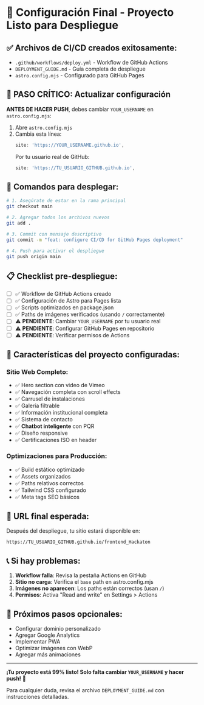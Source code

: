 # 🎯 Configuración Final - Proyecto Listo para Despliegue

## ✅ Archivos de CI/CD creados exitosamente:

- `.github/workflows/deploy.yml` - Workflow de GitHub Actions
- `DEPLOYMENT_GUIDE.md` - Guía completa de despliegue
- `astro.config.mjs` - Configurado para GitHub Pages

## 🔧 PASO CRÍTICO: Actualizar configuración

**ANTES DE HACER PUSH**, debes cambiar `YOUR_USERNAME` en `astro.config.mjs`:

1. Abre `astro.config.mjs`
2. Cambia esta línea:
   ```javascript
   site: 'https://YOUR_USERNAME.github.io',
   ```
   Por tu usuario real de GitHub:
   ```javascript
   site: 'https://TU_USUARIO_GITHUB.github.io',
   ```

## 🚀 Comandos para desplegar:

```bash
# 1. Asegúrate de estar en la rama principal
git checkout main

# 2. Agregar todos los archivos nuevos
git add .

# 3. Commit con mensaje descriptivo
git commit -m "feat: configure CI/CD for GitHub Pages deployment"

# 4. Push para activar el despliegue
git push origin main
```

## 📋 Checklist pre-despliegue:

- [ ] ✅ Workflow de GitHub Actions creado
- [ ] ✅ Configuración de Astro para Pages lista
- [ ] ✅ Scripts optimizados en package.json
- [ ] ✅ Paths de imágenes verificados (usando `/` correctamente)
- [ ] ⚠️  **PENDIENTE**: Cambiar `YOUR_USERNAME` por tu usuario real
- [ ] ⚠️  **PENDIENTE**: Configurar GitHub Pages en repositorio
- [ ] ⚠️  **PENDIENTE**: Verificar permisos de Actions

## 🌟 Características del proyecto configuradas:

### Sitio Web Completo:
- ✅ Hero section con video de Vimeo
- ✅ Navegación completa con scroll effects
- ✅ Carrusel de instalaciones
- ✅ Galería filtrable
- ✅ Información institucional completa
- ✅ Sistema de contacto
- ✅ **Chatbot inteligente** con PQR
- ✅ Diseño responsive
- ✅ Certificaciones ISO en header

### Optimizaciones para Producción:
- ✅ Build estático optimizado
- ✅ Assets organizados
- ✅ Paths relativos correctos
- ✅ Tailwind CSS configurado
- ✅ Meta tags SEO básicos

## 🎯 URL final esperada:

Después del despliegue, tu sitio estará disponible en:
```
https://TU_USUARIO_GITHUB.github.io/frontend_Hackaton
```

## 📞 Si hay problemas:

1. **Workflow falla**: Revisa la pestaña Actions en GitHub
2. **Sitio no carga**: Verifica el `base` path en astro.config.mjs
3. **Imágenes no aparecen**: Los paths están correctos (usan `/`)
4. **Permisos**: Activa "Read and write" en Settings > Actions

## 🔮 Próximos pasos opcionales:

- Configurar dominio personalizado
- Agregar Google Analytics
- Implementar PWA
- Optimizar imágenes con WebP
- Agregar más animaciones

---

**¡Tu proyecto está 99% listo! Solo falta cambiar `YOUR_USERNAME` y hacer push! 🚀**

Para cualquier duda, revisa el archivo `DEPLOYMENT_GUIDE.md` con instrucciones detalladas.
